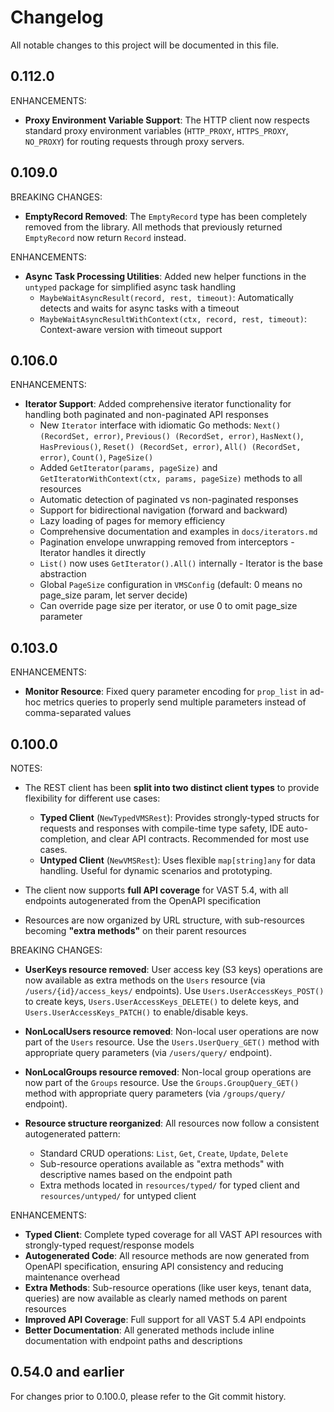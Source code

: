# Changelog

All notable changes to this project will be documented in this file.

## 0.112.0

ENHANCEMENTS:

* **Proxy Environment Variable Support**: The HTTP client now respects standard proxy environment variables (`HTTP_PROXY`, `HTTPS_PROXY`, `NO_PROXY`) for routing requests through proxy servers.

## 0.109.0

BREAKING CHANGES:

* **EmptyRecord Removed**: The `EmptyRecord` type has been completely removed from the library. All methods that previously returned `EmptyRecord` now return `Record` instead.
 
ENHANCEMENTS:

* **Async Task Processing Utilities**: Added new helper functions in the `untyped` package for simplified async task handling
  * `MaybeWaitAsyncResult(record, rest, timeout)`: Automatically detects and waits for async tasks with a timeout
  * `MaybeWaitAsyncResultWithContext(ctx, record, rest, timeout)`: Context-aware version with timeout support

## 0.106.0

ENHANCEMENTS:

* **Iterator Support**: Added comprehensive iterator functionality for handling both paginated and non-paginated API responses
  * New `Iterator` interface with idiomatic Go methods: `Next() (RecordSet, error)`, `Previous() (RecordSet, error)`, `HasNext()`, `HasPrevious()`, `Reset() (RecordSet, error)`, `All() (RecordSet, error)`, `Count()`, `PageSize()`
  * Added `GetIterator(params, pageSize)` and `GetIteratorWithContext(ctx, params, pageSize)` methods to all resources
  * Automatic detection of paginated vs non-paginated responses
  * Support for bidirectional navigation (forward and backward)
  * Lazy loading of pages for memory efficiency
  * Comprehensive documentation and examples in `docs/iterators.md`
  * Pagination envelope unwrapping removed from interceptors - Iterator handles it directly
  * `List()` now uses `GetIterator().All()` internally - Iterator is the base abstraction
  * Global `PageSize` configuration in `VMSConfig` (default: 0 means no page_size param, let server decide)
  * Can override page size per iterator, or use 0 to omit page_size parameter

## 0.103.0

ENHANCEMENTS:

* **Monitor Resource**: Fixed query parameter encoding for `prop_list` in ad-hoc metrics queries to properly send multiple parameters instead of comma-separated values

## 0.100.0

NOTES:

* The REST client has been **split into two distinct client types** to provide flexibility for different use cases:
  * **Typed Client** (`NewTypedVMSRest`): Provides strongly-typed structs for requests and responses with compile-time type safety, IDE auto-completion, and clear API contracts. Recommended for most use cases.
  * **Untyped Client** (`NewVMSRest`): Uses flexible `map[string]any` for data handling. Useful for dynamic scenarios and prototyping.

* The client now supports **full API coverage** for VAST 5.4, with all endpoints autogenerated from the OpenAPI specification

* Resources are now organized by URL structure, with sub-resources becoming **"extra methods"** on their parent resources

BREAKING CHANGES:

* **UserKeys resource removed**: User access key (S3 keys) operations are now available as extra methods on the `Users` resource (via `/users/{id}/access_keys/` endpoints). Use `Users.UserAccessKeys_POST()` to create keys, `Users.UserAccessKeys_DELETE()` to delete keys, and `Users.UserAccessKeys_PATCH()` to enable/disable keys.

* **NonLocalUsers resource removed**: Non-local user operations are now part of the `Users` resource. Use the `Users.UserQuery_GET()` method with appropriate query parameters (via `/users/query/` endpoint).

* **NonLocalGroups resource removed**: Non-local group operations are now part of the `Groups` resource. Use the `Groups.GroupQuery_GET()` method with appropriate query parameters (via `/groups/query/` endpoint).

* **Resource structure reorganized**: All resources now follow a consistent autogenerated pattern:
  * Standard CRUD operations: `List`, `Get`, `Create`, `Update`, `Delete`
  * Sub-resource operations available as "extra methods" with descriptive names based on the endpoint path
  * Extra methods located in `resources/typed/` for typed client and `resources/untyped/` for untyped client

ENHANCEMENTS:

* **Typed Client**: Complete typed coverage for all VAST API resources with strongly-typed request/response models
* **Autogenerated Code**: All resource methods are now generated from OpenAPI specification, ensuring API consistency and reducing maintenance overhead
* **Extra Methods**: Sub-resource operations (like user keys, tenant data, queries) are now available as clearly named methods on parent resources
* **Improved API Coverage**: Full support for all VAST 5.4 API endpoints
* **Better Documentation**: All generated methods include inline documentation with endpoint paths and descriptions

## 0.54.0 and earlier

For changes prior to 0.100.0, please refer to the Git commit history.
